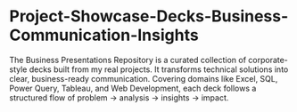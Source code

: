 # Project-Showcase-Decks-Business-Communication-Insights
The Business Presentations Repository is a curated collection of corporate-style decks built from my real projects. It transforms technical solutions into clear, business-ready communication. Covering domains like Excel, SQL, Power Query, Tableau, and Web Development, each deck follows a structured flow of problem → analysis → insights → impact. 
